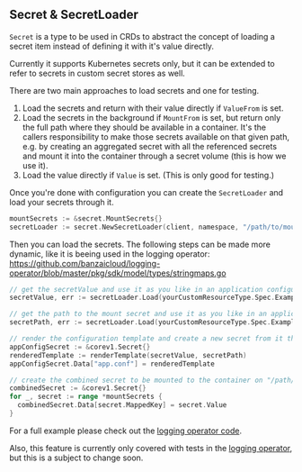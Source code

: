 
## Secret & SecretLoader

`Secret` is a type to be used in CRDs to abstract the concept of loading a secret item instead of defining it with it's value directly.

Currently it supports Kubernetes secrets only, but it can be extended to refer to secrets in custom secret stores as well.

There are two main approaches to load secrets and one for testing. 
 
1. Load the secrets and return with their value directly if `ValueFrom` is set.
1. Load the secrets in the background if `MountFrom` is set, but return only the full path where they should be available in a container. 
It's the callers responsibility to make those secrets available on that given path, e.g. by creating an aggregated secret with all
the referenced secrets and mount it into the container through a secret volume (this is how we use it).
1. Load the value directly if `Value` is set. (This is only good for testing.)

Once you're done with configuration you can create the `SecretLoader` and load your secrets through it.

```go
mountSecrets := &secret.MountSecrets{}
secretLoader := secret.NewSecretLoader(client, namespace, "/path/to/mount", mountSecrets)
```

Then you can load the secrets. The following steps can be made more dynamic, like it is beeing used in the logging operator:
https://github.com/banzaicloud/logging-operator/blob/master/pkg/sdk/model/types/stringmaps.go

```go
// get the secretValue and use it as you like in an application configuration template for example
secretValue, err := secretLoader.Load(yourCustomResourceType.Spec.ExampleSecretField)

// get the path to the mount secret and use it as you like in an application configuration template for example
secretPath, err := secretLoader.Load(yourCustomResourceType.Spec.ExampleMountSecretField)

// render the configuration template and create a new secret from it that will be mounted into the container
appConfigSecret := &corev1.Secret{}
renderedTemplate := renderTemplate(secretValue, secretPath)
appConfigSecret.Data["app.conf"] = renderedTemplate

// create the combined secret to be mounted to the container on "/path/to/mount"
combinedSecret := &corev1.Secret{}
for _, secret := range *mountSecrets {
  combinedSecret.Data[secret.MappedKey] = secret.Value
}
```

For a full example please check out the [logging operator code](https://github.com/banzaicloud/logging-operator).

Also, this feature is currently only covered with tests in the [logging operator](https://github.com/banzaicloud/logging-operator),
but this is a subject to change soon.
